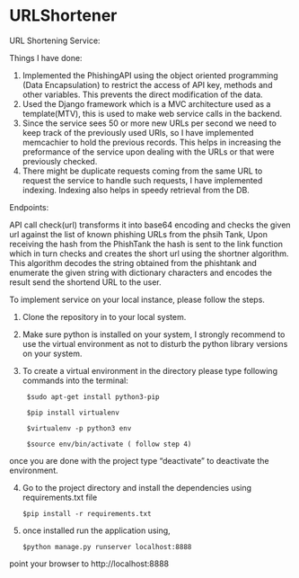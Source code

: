 # URLShortener

URL Shortening Service:

Things I have done:
1) Implemented the PhishingAPI using the object oriented programming (Data Encapsulation)  to restrict the access of API key, methods and other variables. This prevents the direct modification of the data.
2) Used the Django framework which is a MVC architecture used as a template(MTV), this is used to make web service calls in the backend.
3) Since the service sees 50 or more new URLs per second we need to keep track of the previously used URls, so I have implemented memcachier to hold the previous records. This helps in increasing the preformance of the service upon dealing with the URLs or that were previously checked.
4) There might be duplicate requests coming from the same URL to request the service to handle such requests, I have implemented indexing. Indexing also helps in speedy retrieval from the DB.

Endpoints:

API call check(url)  transforms it into base64 encoding and checks the given  url against the list of known phishing URLs from the phsih Tank, Upon receiving the hash from the PhishTank the hash is sent to the link function which in turn checks and creates the short url using the shortner algorithm. This algorithm decodes the string obtained from the phishtank and enumerate the given string with dictionary characters and encodes the result send the shortend URL to the user.

To implement service on your local instance, please follow the steps.
1) Clone the repository in to your local system.
2) Make sure python is installed on your system, I strongly recommend to use the virtual environment as not to disturb the python library versions on your system.
3) To create a virtual environment in the directory please type following commands into the terminal:
        
        $sudo apt-get install python3-pip
        
        $pip install virtualenv 
        
        $virtualenv -p python3 env
        
        $source env/bin/activate ( follow step 4) 

once you are done with the project type “deactivate” to deactivate the environment.

4) Go to the project directory and install the dependencies using requirements.txt file
       
       $pip install -r requirements.txt

5) once installed run the application using,
       
       $python manage.py runserver localhost:8888

point your browser to http://localhost:8888


